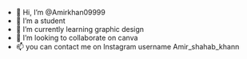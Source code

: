 - 👋 Hi, I’m @Amirkhan09999
- 👀 I’m a student
- 🌱 I’m currently learning graphic design
- 💞️ I’m looking to collaborate on canva
- 📫 you can contact me on Instagram username Amir_shahab_khann

<!---
Amirkhan09999/Amirkhan09999 is a ✨ special ✨ repository because its `README.md` (this file) appears on your GitHub profile.
You can click the Preview link to take a look at your changes.
--->
